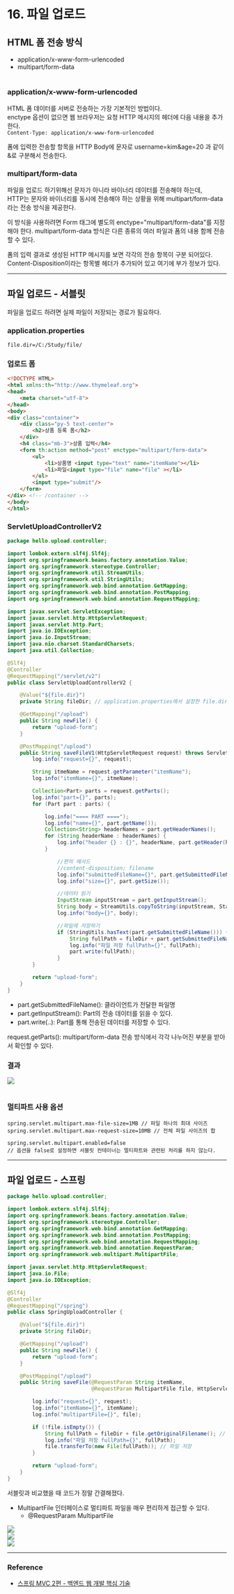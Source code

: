 # 16. 파일 업로드

## HTML 폼 전송 방식
- application/x-www-form-urlencoded
- multipart/form-data

#

### application/x-www-form-urlencoded

HTML 폼 데이터를 서버로 전송하는 가장 기본적인 방법이다.  
enctype 옵션이 없으면 웹 브라우저는 요청 HTTP 메시지의 헤더에 다음 내용을 추가한다.  
```Content-Type: application/x-www-form-urlencoded```  
  
폼에 입력한 전송할 항목을 HTTP Body에 문자로 username=kim&age=20 과 같이 &로 구분해서 전송한다.

### multipart/form-data

파일을 업로드 하기위해선 문자가 아니라 바이너리 데이터를 전송해야 하는데,  
HTTP는 문자와 바이너리를 동시에 전송해야 하는 상황을 위해 multipart/form-data라는 전송 방식을 제공한다.  
  
이 방식을 사용하려면 Form 태그에 별도의 enctype="multipart/form-data"를 지정해야 한다.
multipart/form-data 방식은 다른 종류의 여러 파일과 폼의 내용 함께 전송할 수 있다.  
  
폼의 입력 결과로 생성된 HTTP 메시지를 보면 각각의 전송 항목이 구분 되어있다.  
Content-Disposition이라는 항목별 헤더가 추가되어 있고 여기에 부가 정보가 있다.

---

## 파일 업로드 - 서블릿

파일을 업로드 하려면 실제 파일이 저장되는 경로가 필요하다.

### application.properties
```properties
file.dir=/C:/Study/file/
```

### 업로드 폼
```html
<!DOCTYPE HTML>
<html xmlns:th="http://www.thymeleaf.org">
<head>
    <meta charset="utf-8">
</head>
<body>
<div class="container">
    <div class="py-5 text-center">
        <h2>상품 등록 폼</h2>
    </div>
    <h4 class="mb-3">상품 입력</h4>
    <form th:action method="post" enctype="multipart/form-data">
        <ul>
            <li>상품명 <input type="text" name="itemName"></li>
            <li>파일<input type="file" name="file" ></li>
        </ul>
        <input type="submit"/>
    </form>
</div> <!-- /container -->
</body>
</html>
```

### ServletUploadControllerV2
```java
package hello.upload.controller;

import lombok.extern.slf4j.Slf4j;
import org.springframework.beans.factory.annotation.Value;
import org.springframework.stereotype.Controller;
import org.springframework.util.StreamUtils;
import org.springframework.util.StringUtils;
import org.springframework.web.bind.annotation.GetMapping;
import org.springframework.web.bind.annotation.PostMapping;
import org.springframework.web.bind.annotation.RequestMapping;

import javax.servlet.ServletException;
import javax.servlet.http.HttpServletRequest;
import javax.servlet.http.Part;
import java.io.IOException;
import java.io.InputStream;
import java.nio.charset.StandardCharsets;
import java.util.Collection;

@Slf4j
@Controller
@RequestMapping("/servlet/v2")
public class ServletUploadControllerV2 {

    @Value("${file.dir}")
    private String fileDir; // application.properties에서 설정한 file.dir 값

    @GetMapping("/upload")
    public String newFile() {
        return "upload-form";
    }

    @PostMapping("/upload")
    public String saveFileV1(HttpServletRequest request) throws ServletException, IOException {
        log.info("request={}", request);

        String itmeName = request.getParameter("itemName");
        log.info("itemName={}", itmeName);

        Collection<Part> parts = request.getParts();
        log.info("part={}", parts);
        for (Part part : parts) {

            log.info("==== PART ====");
            log.info("name={}", part.getName());
            Collection<String> headerNames = part.getHeaderNames();
            for (String headerName : headerNames) {
                log.info("header {} : {}", headerName, part.getHeader(headerName));
            }

                //편의 메서드
                //content-disposition; filename
                log.info("submittedFileName={}", part.getSubmittedFileName());
                log.info("size={}", part.getSize());

                //데이터 읽기
                InputStream inputStream = part.getInputStream();
                String body = StreamUtils.copyToString(inputStream, StandardCharsets.UTF_8);
                log.info("body={}", body);

                //파일에 저장하기
                if (StringUtils.hasText(part.getSubmittedFileName())) {
                    String fullPath = fileDir + part.getSubmittedFileName();
                    log.info("파일 저장 fullPath={}", fullPath);
                    part.write(fullPath);
                }
        }

        return "upload-form";
    }
}
```

- part.getSubmittedFileName(): 클라이언트가 전달한 파일명
- part.getInputStream(): Part의 전송 데이터를 읽을 수 있다.
- part.write(..): Part를 통해 전송된 데이터를 저장할 수 있다.


request.getParts(): multipart/form-data 전송 방식에서 각각 나누어진 부분을 받아서 확인할 수 있다.

### 결과
![](img/file_upload_02.png)

#

### 멀티파트 사용 옵션
```properties
spring.servlet.multipart.max-file-size=1MB // 파일 하나의 최대 사이즈
spring.servlet.multipart.max-request-size=10MB // 전체 파일 사이즈의 합
```

```properties
spring.servlet.multipart.enabled=false 
// 옵션을 false로 설정하면 서블릿 컨테이너는 멀티파트와 관련된 처리를 하지 않는다.
```

---
 
## 파일 업로드 - 스프링
```java
package hello.upload.controller;

import lombok.extern.slf4j.Slf4j;
import org.springframework.beans.factory.annotation.Value;
import org.springframework.stereotype.Controller;
import org.springframework.web.bind.annotation.GetMapping;
import org.springframework.web.bind.annotation.PostMapping;
import org.springframework.web.bind.annotation.RequestMapping;
import org.springframework.web.bind.annotation.RequestParam;
import org.springframework.web.multipart.MultipartFile;

import javax.servlet.http.HttpServletRequest;
import java.io.File;
import java.io.IOException;

@Slf4j
@Controller
@RequestMapping("/spring")
public class SpringUploadController {

    @Value("${file.dir}")
    private String fileDir;

    @GetMapping("/upload")
    public String newFile() {
        return "upload-form";
    }

    @PostMapping("/upload")
    public String saveFile(@RequestParam String itemName,
                           @RequestParam MultipartFile file, HttpServletRequest request) throws IOException {

        log.info("request={}", request);
        log.info("itemName={}", itemName);
        log.info("multipartFile={}", file);

        if (!file.isEmpty()) {
            String fullPath = fileDir + file.getOriginalFilename(); // 업로드 파일 명
            log.info("파일 저장 fullPath={}", fullPath);
            file.transferTo(new File(fullPath)); // 파일 저장
        }

        return "upload-form";
    }
}
```

서블릿과 비교했을 때 코드가 정말 간결해졌다.  

- MultipartFile 인터페이스로 멀티파트 파일을 매우 편리하게 접근할 수 있다.
    - @RequestParam MultipartFile

![](img/file_upload_03.png)  
![](img/file_upload_04.png)  
![](img/file_upload_05.png)  

---

### Reference
- [스프링 MVC 2편 - 백엔드 웹 개발 핵심 기술](https://www.inflearn.com/course/%EC%8A%A4%ED%94%84%EB%A7%81-mvc-2/dashboard)
